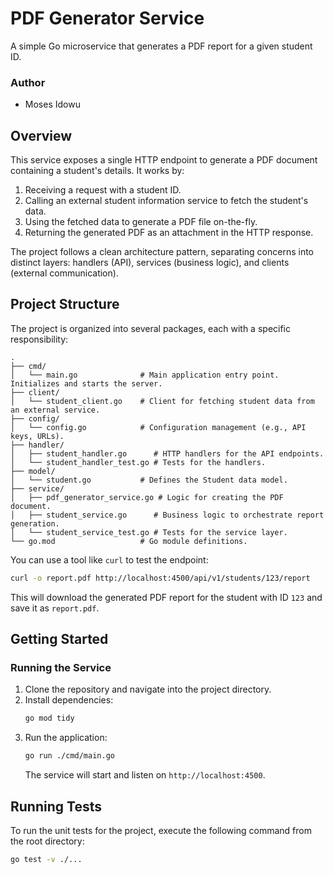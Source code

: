 # PDF Generator Service

A simple Go microservice that generates a PDF report for a given student ID.

### Author
- Moses Idowu

## Overview

This service exposes a single HTTP endpoint to generate a PDF document containing a student's details. It works by:

1.  Receiving a request with a student ID.
2.  Calling an external student information service to fetch the student's data.
3.  Using the fetched data to generate a PDF file on-the-fly.
4.  Returning the generated PDF as an attachment in the HTTP response.

The project follows a clean architecture pattern, separating concerns into distinct layers: handlers (API), services (business logic), and clients (external communication).

## Project Structure

The project is organized into several packages, each with a specific responsibility:

```
.
├── cmd/
│   └── main.go              # Main application entry point. Initializes and starts the server.
├── client/
│   └── student_client.go    # Client for fetching student data from an external service.
├── config/
│   └── config.go            # Configuration management (e.g., API keys, URLs).
├── handler/
│   ├── student_handler.go      # HTTP handlers for the API endpoints.
│   └── student_handler_test.go # Tests for the handlers.
├── model/
│   └── student.go           # Defines the Student data model.
├── service/
│   ├── pdf_generator_service.go # Logic for creating the PDF document.
│   ├── student_service.go      # Business logic to orchestrate report generation.
│   └── student_service_test.go # Tests for the service layer.
└── go.mod                   # Go module definitions.
```

You can use a tool like `curl` to test the endpoint:

```sh
curl -o report.pdf http://localhost:4500/api/v1/students/123/report
```

This will download the generated PDF report for the student with ID `123` and save it as `report.pdf`.

## Getting Started

### Running the Service

1.  Clone the repository and navigate into the project directory.
2.  Install dependencies:
    ```sh
    go mod tidy
    ```
3.  Run the application:
    ```sh
    go run ./cmd/main.go
    ```
    The service will start and listen on `http://localhost:4500`.

## Running Tests

To run the unit tests for the project, execute the following command from the root directory:

```sh
go test -v ./...
```